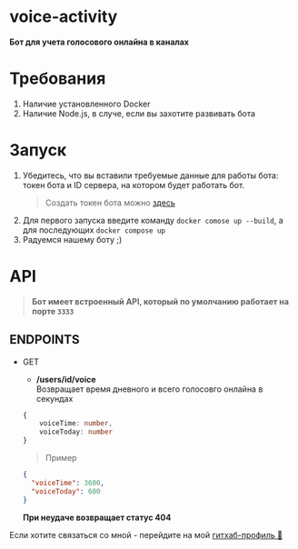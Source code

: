 # voice-activity

**Бот для учета голосового онлайна в каналах**

# Требования

1. Наличие установленного Docker
2. Наличие Node.js, в случе, если вы захотите развивать бота

# Запуск

1. Убедитесь, что вы вставили требуемые данные для работы бота: токен бота и ID сервера, на котором будет работать бот.
   > Создать токен бота можно [здесь](https://discord.com/developers/applications)
2. Для первого запуска введите команду `docker comose up --build`, а для последующих `docker compose up`
3. Радуемся нашему боту ;)

# API

> **Бот имеет встроенный API, который по умолчанию работает на порте `3333`**

## ENDPOINTS

- GET

  - **/users/id/voice**<br/>
    Возвращает время дневного и всего голосовго онлайна в секундах

  ```ts
  {
      voiceTime: number,
      voiceToday: number
  }
  ```

  > Пример

  ```json
  {
  	"voiceTime": 3600,
  	"voiceToday": 600
  }
  ```

  **При неудаче возвращает статус 404**

Если хотите связаться со мной - перейдите на мой [гитхаб-профиль 🥰](https://github.com/cramatsu)
